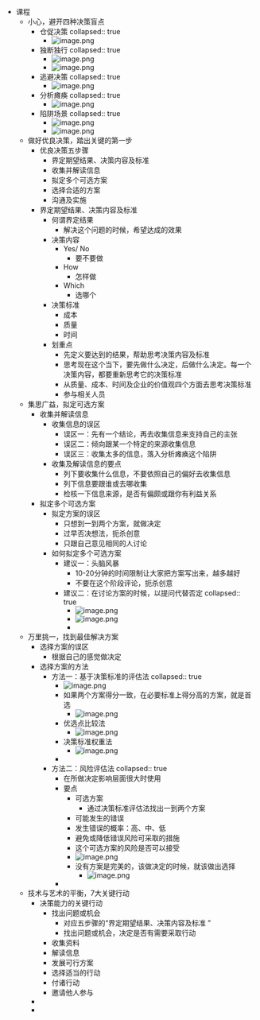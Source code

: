 - 课程
	- 小心，避开四种决策盲点
		- 仓促决策
		  collapsed:: true
			- ![image.png](../assets/image_1661000739245_0.png)
		- 独断独行
		  collapsed:: true
			- ![image.png](../assets/image_1661000767695_0.png)
			- ![image.png](../assets/image_1661000810991_0.png)
		- 逃避决策
		  collapsed:: true
			- ![image.png](../assets/image_1661000858209_0.png)
		- 分析瘫痪
		  collapsed:: true
			- ![image.png](../assets/image_1661000905034_0.png)
		- 陷阱场景
		  collapsed:: true
			- ![image.png](../assets/image_1661000970230_0.png)
			- ![image.png](../assets/image_1661000986933_0.png)
	- 做好优良决策，踏出关键的第一步
		- 优良决策五步骤
			- 界定期望结果、决策内容及标准
			- 收集并解读信息
			- 拟定多个可选方案
			- 选择合适的方案
			- 沟通及实施
		- 界定期望结果、决策内容及标准
			- 何谓界定结果
				- 解决这个问题的时候，希望达成的效果
			- 决策内容
				- Yes/ No
					- 要不要做
				- How
					- 怎样做
				- Which
					- 选哪个
			- 决策标准
				- 成本
				- 质量
				- 时间
			- 划重点
				- 先定义要达到的结果，帮助思考决策内容及标准
				- 思考现在这个当下，要先做什么决定，后做什么决定。每一个决策内容，都要重新思考它的决策标准
				- 从质量、成本、时间及企业的价值观四个方面去思考决策标准
				- 参与相关人员
	- 集思广益，拟定可选方案
		- 收集并解读信息
			- 收集信息的误区
				- 误区一：先有一个结论，再去收集信息来支持自己的主张
				- 误区二：倾向跟某一个特定的来源收集信息
				- 误区三：收集太多的信息，落入分析瘫痪这个陷阱
			- 收集及解读信息的要点
				- 列下要收集什么信息，不要依照自己的偏好去收集信息
				- 列下信息要跟谁或去哪收集
				- 检核一下信息来源，是否有偏颇或跟你有利益关系
		- 拟定多个可选方案
			- 拟定方案的误区
				- 只想到一到两个方案，就做决定
				- 过早否决想法，扼杀创意
				- 只跟自己意见相同的人讨论
			- 如何拟定多个可选方案
				- 建议一：头脑风暴
					- 10-20分钟的时间限制让大家把方案写出来，越多越好
					- 不要在这个阶段评论，扼杀创意
				- 建议二：在讨论方案的时候，以提问代替否定
				  collapsed:: true
					- ![image.png](../assets/image_1661001966340_0.png)
					- ![image.png](../assets/image_1661001986633_0.png)
					-
	- 万里挑一，找到最佳解决方案
		- 选择方案的误区
			- 根据自己的感觉做决定
		- 选择方案的方法
			- 方法一：基于决策标准的评估法
			  collapsed:: true
				- ![image.png](../assets/image_1661002127093_0.png)
				- 如果两个方案得分一致，在必要标准上得分高的方案，就是首选
					- ![image.png](../assets/image_1661002147615_0.png)
				- 优选点比较法
					- ![image.png](../assets/image_1661002232839_0.png)
				- 决策标准权重法
					- ![image.png](../assets/image_1661002267892_0.png)
				-
			- 方法二：风险评估法
			  collapsed:: true
				- 在所做决定影响层面很大时使用
				- 要点
					- 可选方案
						- 通过决策标准评估法找出一到两个方案
					- 可能发生的错误
					- 发生错误的概率：高、中、低
					- 避免或降低错误风险可采取的措施
					- 这个可选方案的风险是否可以接受
					- ![image.png](../assets/image_1661002329893_0.png)
					- 没有方案是完美的，该做决定的时候，就该做出选择
						- ![image.png](../assets/image_1661002461924_0.png)
				-
	- 技术与艺术的平衡，7大关键行动
		- 决策能力的关键行动
			- 找出问题或机会
				- 对应五步骤的“界定期望结果、决策内容及标准 ”
				- 找出问题或机会，决定是否有需要采取行动
			- 收集资料
			- 解读信息
			- 发展可行方案
			- 选择适当的行动
			- 付诸行动
			- 邀请他人参与
		-
		-